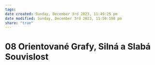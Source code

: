 ```yaml
---
tags: 
date created: Sunday, December 3rd 2023, 11:49:25 pm
date modified: Sunday, December 3rd 2023, 11:50:198 pm
share: "true"
---
```


# 08 Orientované Grafy, Silná a Slabá Souvislost